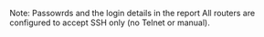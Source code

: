 
Note:
  Passowrds and the login details in the report
  All routers are configured to accept SSH only (no Telnet or manual).
